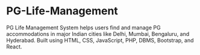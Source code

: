 # PG-Life-Management
PG Life Management System helps users find and manage PG accommodations in major Indian cities like Delhi, Mumbai, Bengaluru, and Hyderabad. Built using HTML, CSS, JavaScript, PHP, DBMS, Bootstrap, and React.
